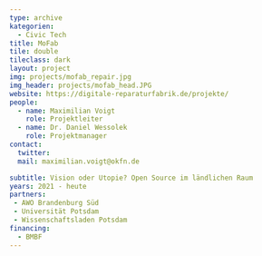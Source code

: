 ```yaml
---
type: archive
kategorien:
  - Civic Tech
title: MoFab
tile: double 
tileclass: dark
layout: project
img: projects/mofab_repair.jpg
img_header: projects/mofab_head.JPG
website: https://digitale-reparaturfabrik.de/projekte/
people:
  - name: Maximilian Voigt
    role: Projektleiter
  - name: Dr. Daniel Wessolek
    role: Projektmanager
contact:
  twitter:
  mail: maximilian.voigt@okfn.de

subtitle: Vision oder Utopie? Open Source im ländlichen Raum
years: 2021 - heute
partners:
 - AWO Brandenburg Süd
 - Universität Potsdam
 - Wissenschaftsladen Potsdam
financing:
  - BMBF
---
```



